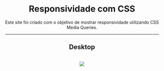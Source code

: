 <h1 style="text-align: center">Responsividade com CSS</h1>
<p style="text-align: center">Este site foi criado com o objetivo de mostrar responsividade utilizando CSS Media Queries.</p>

<hr>

<h2 style = "text-align: center">Desktop</h2>
<br>
<div style= "text-align:center" ><img src="./mockups/desktop.png" /></div>
<br>